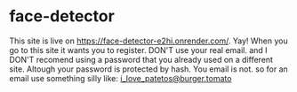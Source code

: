 # face-detector
This site is live on https://face-detector-e2hi.onrender.com/. Yay! When you go to this site it wants you to register. DON'T use your real email. and I DON'T recomend using a password that you already used on a different site. Altough your password is protected by hash. You email is not. so for an email use something silly like: i_love_patetos@burger.tomato
